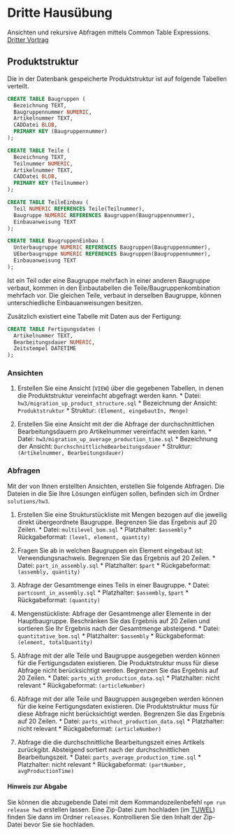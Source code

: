 [tuwel_course_address]: https://tuwel.tuwien.ac.at/course/view.php?id=8260

# Dritte Hausübung

Ansichten und rekursive Abfragen mittels Common Table Expressions. [Dritter 
Vortrag](/assignments/lecture3.md)

## Produktstruktur
Die in der Datenbank gespeicherte Produktstruktur ist auf folgende Tabellen verteilt. 

```sql
CREATE TABLE Baugruppen (
  Bezeichnung TEXT,
  Baugruppennummer NUMERIC,
  Artikelnummer TEXT,
  CADDatei BLOB,
  PRIMARY KEY (Baugruppennummer)
);

CREATE TABLE Teile (
  Bezeichnung TEXT,
  Teilnummer NUMERIC,
  Artikelnummer TEXT,
  CADDatei BLOB,
  PRIMARY KEY (Teilnummer)
);

CREATE TABLE TeileEinbau (
  Teil NUMERIC REFERENCES Teile(Teilnummer),
  Baugruppe NUMERIC REFERENCES Baugruppen(Baugruppennummer),
  Einbauanweisung TEXT
);

CREATE TABLE BaugruppenEinbau (
  Unterbaugruppe NUMERIC REFERENCES Baugruppen(Baugruppennummer),
  UEberbaugruppe NUMERIC REFERENCES Baugruppen(Baugruppennummer),
  Einbauanweisung TEXT
);
```

Ist ein Teil oder eine Baugruppe mehrfach in einer anderen Baugruppe verbaut, 
kommen in den Einbautabellen die Teile/Baugruppenkombination mehrfach vor. 
Die gleichen Teile, verbaut in derselben Baugruppe, können unterschiedliche 
Einbauanweisungen besitzen.

Zusätzlich existiert eine Tabelle mit Daten aus der Fertigung:

```sql
CREATE TABLE Fertigungsdaten (
  Artikelnummer TEXT,
  Bearbeitungsdauer NUMERIC,
  Zeitstempel DATETIME
);
```

### Ansichten
  1. Erstellen Sie eine Ansicht (`VIEW`) über die gegebenen Tabellen, in denen die Produktstruktur vereinfacht abgefragt werden kann.
    * Datei: `hw3/migration_up_product_structure.sql`
    * Bezeichnung der Ansicht: `Produktstruktur`
    * Struktur: `(Element, eingebautIn, Menge)`

  2. Erstellen Sie eine Ansicht mit der die Abfrage der durchschnittlichen Bearbeitungsdauern pro Artikelnummer vereinfacht werden kann.
    * Datei: `hw3/migration_up_average_production_time.sql`
    * Bezeichnung der Ansicht: `DurchschnittlicheBearbeitungsdauer`
    * Struktur: `(Artikelnummer, Bearbeitungsdauer)`


### Abfragen
Mit der von Ihnen erstellten Ansichten, erstellen Sie folgende Abfragen. Die Dateien in die Sie Ihre Lösungen einfügen sollen, befinden sich im Ordner 
`solutions/hw3`.

  1. Erstellen Sie eine Strukturstückliste mit Mengen bezogen auf die jeweilig direkt übergeordnete Baugruppe. Begrenzen Sie das Ergebnis auf 20 Zeilen.
    * Datei: `multilevel_bom.sql`
    * Platzhalter: `$assembly`
    * Rückgabeformat: `(level, element, quantity)`
    
  2. Fragen Sie ab in welchen Baugruppen ein Element eingebaut ist: Verwendungsnachweis. Begrenzen Sie das Ergebnis auf 20 Zeilen.
    * Datei: `part_in_assembly.sql`
    * Platzhalter: `$part`
    * Rückgabeformat: `(assembly, quantity)`

  3. Abfrage der Gesamtmenge eines Teils in einer Baugruppe.
    * Datei: `partcount_in_assembly.sql`
    * Platzhalter: `$assembly`, `$part`
    * Rückgabeformat: `(quantity)`

  4. Mengenstückliste: Abfrage der Gesamtmenge aller Elemente in der Hauptbaugruppe. Beschränken Sie das Ergebnis auf 20 Zeilen und sortieren Sie Ihr Ergebnis nach der Gesamtmenge absteigend.
    * Datei: `quantitative_bom.sql`
    * Platzhalter: `$assembly`
    * Rückgabeformat: `(element, totalQuantity)` 

  5. Abfrage mit der alle Teile und Baugruppe ausgegeben werden können für die 
  Fertigungsdaten existieren. Die Produktstruktur muss für diese Abfrage nicht 
  berücksichtigt werden. Begrenzen Sie das Ergebnis auf 20 Zeilen.
    * Datei: `parts_with_production_data.sql`
    * Platzhalter: nicht relevant
    * Rückgabeformat: `(articleNumber)`

  6. Abfrage mit der alle Teile und Baugruppen ausgegeben werden können für die 
  keine Fertigungsdaten existieren. Die Produktstruktur muss für diese Abfrage 
  nicht berücksichtigt werden. Begrenzen Sie das Ergebnis auf 20 Zeilen.
    * Datei: `parts_without_production_data.sql`
    * Platzhalter: nicht relevant
    * Rückgabeformat: `(articleNumber)`

  7. Abfrage die die durchschnittliche Bearbeitungszeit eines Artikels 
  zurückgibt. Absteigend sortiert nach der durchschnittlichen Bearbeitungszeit.
    * Datei: `parts_average_production_time.sql`
    * Platzhalter: nicht relevant
    * Rückgabeformat: `(partNumber, avgProductionTime)` 


#### Hinweis zur Abgabe <a name="abgabe"></a>
Sie können die abzugebende Datei mit dem Kommandozeilenbefehl 
`npm run release hw3` erstellen lassen. Eine Zip-Datei zum hochladen (im 
[TUWEL][tuwel_course_address]) finden Sie dann im Ordner `releases`. 
Kontrollieren Sie den Inhalt der Zip-Datei bevor Sie sie hochladen.

